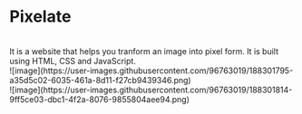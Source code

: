 # Pixelate
<br>
It is a website that helps you tranform an image into pixel form. It is built using HTML, CSS and JavaScript.
<br>
![image](https://user-images.githubusercontent.com/96763019/188301795-a35d5c02-6035-461a-8d11-f27cb9439346.png)<br>
![image](https://user-images.githubusercontent.com/96763019/188301814-9ff5ce03-dbc1-4f2a-8076-9855804aee94.png)

